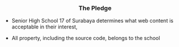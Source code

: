 ### <div align="center">The Pledge</div>

- Senior High School 17 of Surabaya determines what web content is acceptable in their interest,

- All property, including the source code, belongs to the school
